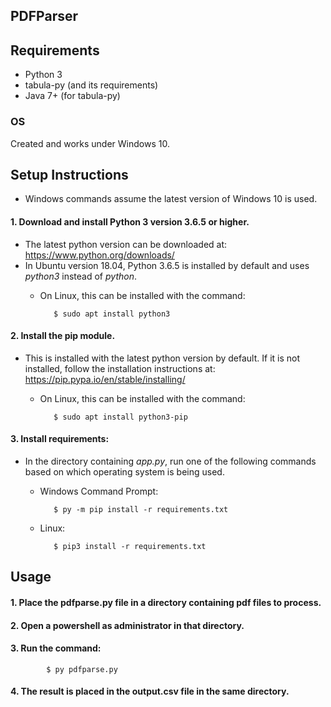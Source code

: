 ## PDFParser

## Requirements
 - Python 3
 - tabula-py (and its requirements)
 - Java 7+ (for tabula-py)
 
### OS
Created and works under Windows 10.

## Setup Instructions
 - Windows commands assume the latest version of Windows 10 is used.

#### 1. Download and install Python 3 version 3.6.5 or higher.
 - The latest python version can be downloaded at: https://www.python.org/downloads/
 - In Ubuntu version 18.04, Python 3.6.5 is installed by default and uses *python3* instead of *python*.
   - On Linux, this can be installed with the command:
   
            $ sudo apt install python3

#### 2. Install the pip module.
 - This is installed with the latest python version by default. If it is not installed, follow the installation instructions at: https://pip.pypa.io/en/stable/installing/
   - On Linux, this can be installed with the command:
   
            $ sudo apt install python3-pip

#### 3. Install requirements:
 - In the directory containing *app.py*, run one of the following commands based on which operating system is being used.
   - Windows Command Prompt:
 
            $ py -m pip install -r requirements.txt
   - Linux:
 
            $ pip3 install -r requirements.txt

## Usage
#### 1. Place the pdfparse.py file in a directory containing pdf files to process.
#### 2. Open a powershell as administrator in that directory.
#### 3. Run the command:
 
            $ py pdfparse.py

#### 4. The result is placed in the output.csv file in the same directory.


